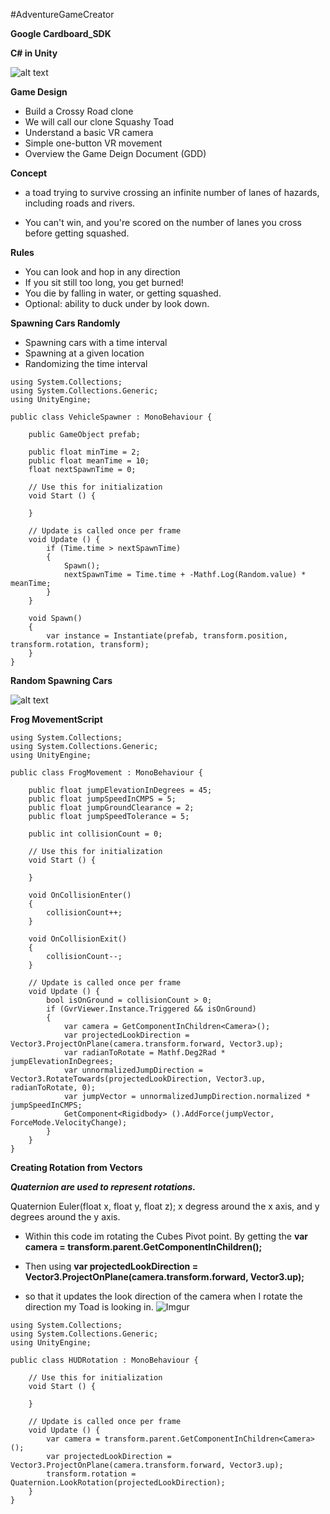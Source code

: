 #AdventureGameCreator

**Google Cardboard_SDK**

**C# in Unity**

![alt text](https://i.imgur.com/OWyaiKF.png)

**Game Design**

- Build a Crossy Road clone
- We will call our clone Squashy Toad
- Understand a basic VR camera
- Simple one-button VR movement
- Overview the Game Deign Document (GDD)

**Concept**

-  a toad trying to survive crossing an infinite number of lanes of hazards, including roads and rivers.

- You can't win, and you're scored on the number of lanes you cross before getting squashed. 

**Rules**

- You can look and hop in any direction
- If you sit still too long, you get burned!
- You die by falling in water, or getting squashed.
- Optional: ability to duck under by look down.

**Spawning Cars Randomly**

- Spawning cars with a time interval
- Spawning at a given location
- Randomizing the time interval

```
using System.Collections;
using System.Collections.Generic;
using UnityEngine;

public class VehicleSpawner : MonoBehaviour {

	public GameObject prefab;

	public float minTime = 2;
	public float meanTime = 10;
	float nextSpawnTime = 0;

	// Use this for initialization
	void Start () {
		
	}
	
	// Update is called once per frame
	void Update () {
		if (Time.time > nextSpawnTime) 
		{
			Spawn();
			nextSpawnTime = Time.time + -Mathf.Log(Random.value) * meanTime;
		}
	}

	void Spawn()
	{
		var instance = Instantiate(prefab, transform.position, transform.rotation, transform); 
	}
}
```
**Random Spawning Cars**

![alt text](https://i.imgur.com/pNK4rBo.png)

**Frog MovementScript**

```
using System.Collections;
using System.Collections.Generic;
using UnityEngine;

public class FrogMovement : MonoBehaviour {

	public float jumpElevationInDegrees = 45;
	public float jumpSpeedInCMPS = 5;
	public float jumpGroundClearance = 2;
	public float jumpSpeedTolerance = 5;

	public int collisionCount = 0;

	// Use this for initialization
	void Start () {
		
	}

	void OnCollisionEnter()
	{
		collisionCount++;
	}

	void OnCollisionExit()
	{
		collisionCount--;
	}
	
	// Update is called once per frame
	void Update () {
		bool isOnGround = collisionCount > 0;
		if (GvrViewer.Instance.Triggered && isOnGround)
		{
			var camera = GetComponentInChildren<Camera>();
			var projectedLookDirection = Vector3.ProjectOnPlane(camera.transform.forward, Vector3.up);
			var radianToRotate = Mathf.Deg2Rad * jumpElevationInDegrees;
			var unnormalizedJumpDirection = Vector3.RotateTowards(projectedLookDirection, Vector3.up, radianToRotate, 0);
			var jumpVector = unnormalizedJumpDirection.normalized * jumpSpeedInCMPS;
			GetComponent<Rigidbody> ().AddForce(jumpVector, ForceMode.VelocityChange);
		}
	}
}
```


**Creating Rotation from Vectors**

***Quaternion are used to represent rotations.*** 

Quaternion Euler(float x, float y, float z);
x degress around the x axis, and y degrees around
the y axis. 

- Within this code im rotating the Cubes Pivot point. 
By getting the **var camera = transform.parent.GetComponentInChildren<Camera>();**

- Then using **var projectedLookDirection = Vector3.ProjectOnPlane(camera.transform.forward, Vector3.up);**
 
- so that it updates the look direction of the camera when I rotate the direction my Toad is looking in. 
![Imgur](https://i.imgur.com/bDRO5Vz.png)

```
using System.Collections;
using System.Collections.Generic;
using UnityEngine;

public class HUDRotation : MonoBehaviour {

	// Use this for initialization
	void Start () {
		
	}
	
	// Update is called once per frame
	void Update () {
		var camera = transform.parent.GetComponentInChildren<Camera>();
		var projectedLookDirection = Vector3.ProjectOnPlane(camera.transform.forward, Vector3.up);
		transform.rotation = Quaternion.LookRotation(projectedLookDirection);
	}
}
```

